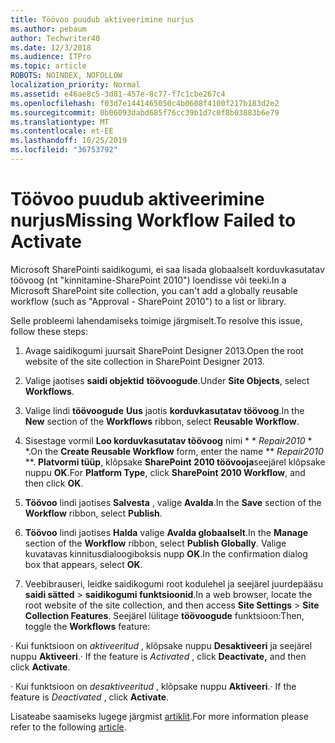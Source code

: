 ```yaml
---
title: Töövoo puudub aktiveerimine nurjus
ms.author: pebaum
author: Techwriter40
ms.date: 12/3/2018
ms.audience: ITPro
ms.topic: article
ROBOTS: NOINDEX, NOFOLLOW
localization_priority: Normal
ms.assetid: e46ae8c5-3d81-457e-8c77-f7c1cbe267c4
ms.openlocfilehash: f03d7e1441465050c4b0608f4100f217b183d2e2
ms.sourcegitcommit: 0b06093dabd685f76cc39b1d7c0f8b03883b6e79
ms.translationtype: MT
ms.contentlocale: et-EE
ms.lasthandoff: 10/25/2019
ms.locfileid: "36753792"
---
```

# <a name="missing-workflow-failed-to-activate"></a><span data-ttu-id="0b3e2-102">Töövoo puudub aktiveerimine nurjus</span><span class="sxs-lookup"><span data-stu-id="0b3e2-102">Missing Workflow Failed to Activate</span></span>

<span data-ttu-id="0b3e2-103">Microsoft SharePointi saidikogumi, ei saa lisada globaalselt korduvkasutatav töövoog (nt "kinnitamine-SharePoint 2010") loendisse või teeki.</span><span class="sxs-lookup"><span data-stu-id="0b3e2-103">In a Microsoft SharePoint site collection, you can't add a globally reusable workflow (such as "Approval - SharePoint 2010") to a list or library.</span></span>
  
<span data-ttu-id="0b3e2-104">Selle probleemi lahendamiseks toimige järgmiselt.</span><span class="sxs-lookup"><span data-stu-id="0b3e2-104">To resolve this issue, follow these steps:</span></span> 
  
1. <span data-ttu-id="0b3e2-105">Avage saidikogumi juursait SharePoint Designer 2013.</span><span class="sxs-lookup"><span data-stu-id="0b3e2-105">Open the root website of the site collection in SharePoint Designer 2013.</span></span>
  
2. <span data-ttu-id="0b3e2-106">Valige jaotises **saidi objektid** **töövoogude**.</span><span class="sxs-lookup"><span data-stu-id="0b3e2-106">Under **Site Objects**, select **Workflows**.</span></span> 
  
3. <span data-ttu-id="0b3e2-107">Valige lindi **töövoogude** **Uus** jaotis **korduvkasutatav töövoog**.</span><span class="sxs-lookup"><span data-stu-id="0b3e2-107">In the **New** section of the **Workflows** ribbon, select **Reusable Workflow**.</span></span> 
  
4. <span data-ttu-id="0b3e2-108">Sisestage vormil **Loo korduvkasutatav töövoog** nimi \* \* *Repair2010* \* \*.</span><span class="sxs-lookup"><span data-stu-id="0b3e2-108">On the **Create Reusable Workflow** form, enter the name \*\* *Repair2010* \*\*.</span></span> <span data-ttu-id="0b3e2-109">**Platvormi tüüp**, klõpsake **SharePoint 2010 töövooja**seejärel klõpsake nuppu **OK**.</span><span class="sxs-lookup"><span data-stu-id="0b3e2-109">For **Platform Type**, click **SharePoint 2010 Workflow**, and then click **OK**.</span></span> 
  
1. <span data-ttu-id="0b3e2-110">**Töövoo** lindi jaotises **Salvesta** , valige **Avalda**.</span><span class="sxs-lookup"><span data-stu-id="0b3e2-110">In the **Save** section of the **Workflow** ribbon, select **Publish**.</span></span> 
  
2. <span data-ttu-id="0b3e2-111">**Töövoo** lindi jaotises **Halda** valige **Avalda globaalselt**.</span><span class="sxs-lookup"><span data-stu-id="0b3e2-111">In the **Manage** section of the **Workflow** ribbon, select **Publish Globally**.</span></span> <span data-ttu-id="0b3e2-112">Valige kuvatavas kinnitusdialoogiboksis nupp **OK**.</span><span class="sxs-lookup"><span data-stu-id="0b3e2-112">In the confirmation dialog box that appears, select **OK**.</span></span> 
  
3. <span data-ttu-id="0b3e2-113">Veebibrauseri, leidke saidikogumi root kodulehel ja seejärel juurdepääsu **saidi sätted** \> **saidikogumi funktsioonid**.</span><span class="sxs-lookup"><span data-stu-id="0b3e2-113">In a web browser, locate the root website of the site collection, and then access **Site Settings** \> **Site Collection Features**.</span></span> <span data-ttu-id="0b3e2-114">Seejärel lülitage **töövoogude** funktsioon:</span><span class="sxs-lookup"><span data-stu-id="0b3e2-114">Then, toggle the **Workflows** feature:</span></span> 
  
<span data-ttu-id="0b3e2-115">· Kui funktsioon on *aktiveeritud* , klõpsake nuppu **Desaktiveeri** ja seejärel nuppu **Aktiveeri**.</span><span class="sxs-lookup"><span data-stu-id="0b3e2-115">· If the feature is  *Activated*  , click **Deactivate,** and then click **Activate**.</span></span> 
  
<span data-ttu-id="0b3e2-116">· Kui funktsioon on *desaktiveeritud* , klõpsake nuppu **Aktiveeri**.</span><span class="sxs-lookup"><span data-stu-id="0b3e2-116">· If the feature is  *Deactivated*  , click **Activate**.</span></span> 
  
<span data-ttu-id="0b3e2-117">Lisateabe saamiseks lugege järgmist [artiklit](https://go.microsoft.com/fwlink/?linkid=2047770&amp;clcid=0x409).</span><span class="sxs-lookup"><span data-stu-id="0b3e2-117">For more information please refer to the following [article](https://go.microsoft.com/fwlink/?linkid=2047770&amp;clcid=0x409).</span></span>
  

